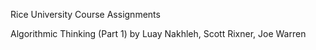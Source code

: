 Rice University Course Assignments

Algorithmic Thinking (Part 1)
by Luay Nakhleh, Scott Rixner, Joe Warren
